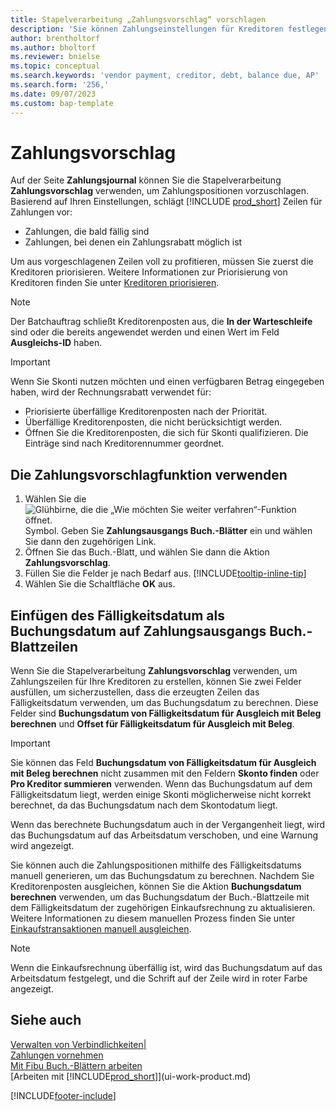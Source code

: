 ```yaml
---
title: Stapelverarbeitung „Zahlungsvorschlag“ vorschlagen
description: 'Sie können Zahlungseinstellungen für Kreditoren festlegen, um Vorschläge für Zahlungen zu erhalten.'
author: brentholtorf
ms.author: bholtorf
ms.reviewer: bnielse
ms.topic: conceptual
ms.search.keywords: 'vendor payment, creditor, debt, balance due, AP'
ms.search.form: '256,'
ms.date: 09/07/2023
ms.custom: bap-template
---
```

# <a name="suggest-vendor-payments"></a>Zahlungsvorschlag

Auf der Seite **Zahlungsjournal** können Sie die Stapelverarbeitung **Zahlungsvorschlag** verwenden, um Zahlungspositionen vorzuschlagen. Basierend auf Ihren Einstellungen, schlägt [!INCLUDE [prod_short](includes/prod_short.md)] Zeilen für Zahlungen vor:

* Zahlungen, die bald fällig sind
* Zahlungen, bei denen ein Zahlungsrabatt möglich ist

Um aus vorgeschlagenen Zeilen voll zu profitieren, müssen Sie zuerst die Kreditoren priorisieren. Weitere Informationen zur Priorisierung von Kreditoren finden Sie unter [Kreditoren priorisieren](purchasing-how-prioritize-vendors.md).  

> [!NOTE]  
> Der Batchauftrag schließt Kreditorenposten aus, die **In der Warteschleife** sind oder die bereits angewendet werden und einen Wert im Feld **Ausgleichs-ID** haben.  

> [!IMPORTANT]  
> Wenn Sie Skonti nutzen möchten und einen verfügbaren Betrag eingegeben haben, wird der Rechnungsrabatt verwendet für:  
>
> * Priorisierte überfällige Kreditorenposten nach der Priorität.
> * Überfällige Kreditorenposten, die nicht berücksichtigt werden.  
> * Öffnen Sie die Kreditorenposten, die sich für Skonti qualifizieren. Die Einträge sind nach Kreditorennummer geordnet.  

## <a name="to-use-the-suggest-vendor-payments-function"></a>Die Zahlungsvorschlagfunktion verwenden

1. Wählen Sie die ![Glühbirne, die die „Wie möchten Sie weiter verfahren“-Funktion öffnet.](media/ui-search/search_small.png "Tell me-Funktion") Symbol. Geben Sie **Zahlungsausgangs Buch.-Blätter** ein und wählen Sie dann den zugehörigen Link.  
2. Öffnen Sie das Buch.-Blatt, und wählen Sie dann die Aktion **Zahlungsvorschlag**.  
3. Füllen Sie die Felder je nach Bedarf aus. [!INCLUDE[tooltip-inline-tip](includes/tooltip-inline-tip_md.md)]  
4. Wählen Sie die Schaltfläche **OK** aus.  

## <a name="to-insert-the-due-date-as-posting-date-on-payment-journal-lines"></a>Einfügen des Fälligkeitsdatum als Buchungsdatum auf Zahlungsausgangs Buch.-Blattzeilen

Wenn Sie die Stapelverarbeitung **Zahlungsvorschlag** verwenden, um Zahlungszeilen für Ihre Kreditoren zu erstellen, können Sie zwei Felder ausfüllen, um sicherzustellen, dass die erzeugten Zeilen das Fälligkeitsdatum verwenden, um das Buchungsdatum zu berechnen. Diese Felder sind **Buchungsdatum von Fälligkeitsdatum für Ausgleich mit Beleg berechnen** und **Offset für Fälligkeitsdatum für Ausgleich mit Beleg**.  

> [!IMPORTANT]  
> Sie können das Feld **Buchungsdatum von Fälligkeitsdatum für Ausgleich mit Beleg berechnen** nicht zusammen mit den Feldern **Skonto finden** oder **Pro Kreditor summieren** verwenden. Wenn das Buchungsdatum auf dem Fälligkeitsdatum liegt, werden einige Skonti möglicherweise nicht korrekt berechnet, da das Buchungsdatum nach dem Skontodatum liegt.  

Wenn das berechnete Buchungsdatum auch in der Vergangenheit liegt, wird das Buchungsdatum auf das Arbeitsdatum verschoben, und eine Warnung wird angezeigt.  

Sie können auch die Zahlungspositionen mithilfe des Fälligkeitsdatums manuell generieren, um das Buchungsdatum zu berechnen. Nachdem Sie Kreditorenposten ausgleichen, können Sie die Aktion **Buchungsdatum berechnen**  verwenden, um das Buchungsdatum der Buch.-Blattzeile mit dem Fälligkeitsdatum der zugehörigen Einkaufsrechnung zu aktualisieren. Weitere Informationen zu diesem manuellen Prozess finden Sie unter [Einkaufstransaktionen manuell ausgleichen](payables-how-apply-purchase-transactions-manually.md).  

> [!NOTE]  
> Wenn die Einkaufsrechnung überfällig ist, wird das Buchungsdatum auf das Arbeitsdatum festgelegt, und die Schrift auf der Zeile wird in roter Farbe angezeigt.  

## <a name="see-also"></a>Siehe auch

[Verwalten von Verbindlichkeiten|](payables-manage-payables.md)  
[Zahlungen vornehmen](payables-make-payments.md)  
[Mit Fibu Buch.-Blättern arbeiten](ui-work-general-journals.md)  
[Arbeiten mit [!INCLUDE[prod_short](includes/prod_short.md)]](ui-work-product.md)  

[!INCLUDE[footer-include](includes/footer-banner.md)]
